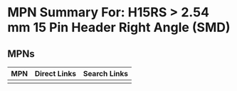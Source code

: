 



# MPN Summary For: H15RS > 2.54 mm 15 Pin Header Right Angle (SMD)

## MPNs
  

|MPN|Direct Links|Search Links|
| :--- | :--- | :--- |
||||
